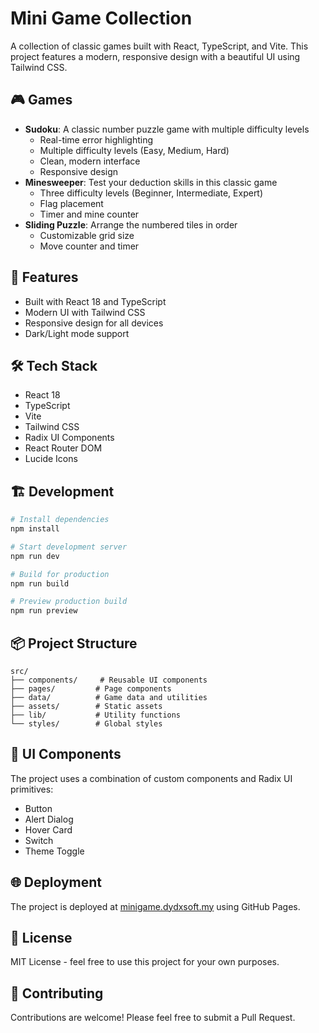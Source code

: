 # Mini Game Collection

A collection of classic games built with React, TypeScript, and Vite. This project features a modern, responsive design with a beautiful UI using Tailwind CSS.

## 🎮 Games

- **Sudoku**: A classic number puzzle game with multiple difficulty levels
  - Real-time error highlighting
  - Multiple difficulty levels (Easy, Medium, Hard)
  - Clean, modern interface
  - Responsive design
- **Minesweeper**: Test your deduction skills in this classic game
  - Three difficulty levels (Beginner, Intermediate, Expert)
  - Flag placement
  - Timer and mine counter
- **Sliding Puzzle**: Arrange the numbered tiles in order
  - Customizable grid size
  - Move counter and timer

## 🚀 Features

- Built with React 18 and TypeScript
- Modern UI with Tailwind CSS
- Responsive design for all devices
- Dark/Light mode support

## 🛠️ Tech Stack

- React 18
- TypeScript
- Vite
- Tailwind CSS
- Radix UI Components
- React Router DOM
- Lucide Icons

## 🏗️ Development

```bash
# Install dependencies
npm install

# Start development server
npm run dev

# Build for production
npm run build

# Preview production build
npm run preview
```

## 📦 Project Structure

```
src/
├── components/     # Reusable UI components
├── pages/         # Page components
├── data/          # Game data and utilities
├── assets/        # Static assets
├── lib/           # Utility functions
└── styles/        # Global styles
```

## 🎨 UI Components

The project uses a combination of custom components and Radix UI primitives:

- Button
- Alert Dialog
- Hover Card
- Switch
- Theme Toggle

## 🌐 Deployment

The project is deployed at [minigame.dydxsoft.my](https://minigame.dydxsoft.my) using GitHub Pages.

## 📝 License

MIT License - feel free to use this project for your own purposes.

## 🤝 Contributing

Contributions are welcome! Please feel free to submit a Pull Request. 
